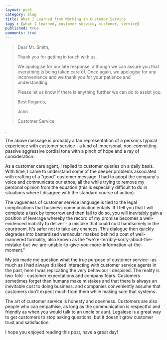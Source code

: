 ```yaml
---
layout: post
category: blog
title: What I Learned from Working in Customer Service  
tags : [what I learned, customer service, customer, service]
published: true
comments: true
---
```



>Dear Mr. Smith,
>
>Thank you for getting in touch with us.
>
>We apologise for our late response, although we can assure you that everything is being taken care of. Once again, we apologise for any inconvenience and we thank you for your patience and understanding.
>
>Please let us know if there is anything further we can do to assist you.
>
>Best Regards,
>
>John
>
>Customer Service 


.

The above message is probably a fair representation of a person's typical experience with customer service - a kind of impersonal, non-committing passive aggressive cordial tone with a pinch of hope and a ray of consideration.

As a customer care agent, I replied to customer queries on a daily basis. With time, I came to understand some of the deeper problems associated with crafting of a "good" customer message. I had to adopt the company's voice and communicate our ethos, all the while trying to remove my personal opinion from the equation (this is especially difficult to do in situations where I disagree with the standard course of action).

The vagueness of customer service language is tied to the legal complications that business communication entails. If I tell you that I will complete a task by tomorrow and then fail to do so, you will inevitably gain a position of leverage whereby the record of my promise becomes a well-evidenced inability to deliver - a mistake that could cost handsomely in the courtroom. It's safer not to take any chances. This dialogue then quickly degrades into bastardised vernacular masked behind a coat of well-mannered formality, also known as the "we're-terribly-sorry-about-the-mistake-but-we-are-unable-to-give-you-more-information-at-the-moment."

My job made me question what the true purpose of customer service--as much as I had always disliked interacting with customer service agents in the past, here I was replicating the very behaviour I despised. The reality is two-fold - customer expectations and company fears. Customers sometimes forget than humans make mistakes and that there is always an inevitable cost to doing business.  and companies conveniently assume that customers don't expect much from them while making sure that systems .

The art of customer service is honesty and openness. Customers are also people who can empathise, as long as the communication is respectful and friendly as when you would talk to an uncle or aunt. Legalese is a great way to get customers to stop asking questions, but it doesn't grow customer trust and satisfaction.

I hope you enjoyed reading this post, have a great day!
